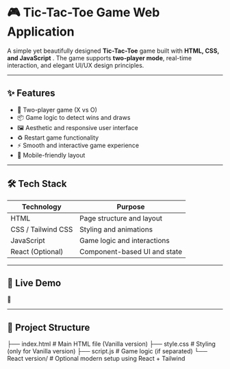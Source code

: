 # 🎮 Tic-Tac-Toe Game Web Application

A simple yet beautifully designed **Tic-Tac-Toe** game built with **HTML, CSS, and JavaScript** . The game supports **two-player mode**, real-time interaction, and elegant UI/UX design principles.

---

## ✨ Features

- 🎯 Two-player game (X vs O)
- 📦 Game logic to detect wins and draws
- 🖼️ Aesthetic and responsive user interface
- ♻️ Restart game functionality
- ⚡ Smooth and interactive game experience
- 📱 Mobile-friendly layout

---

## 🛠️ Tech Stack

| Technology         | Purpose                        |
|--------------------|--------------------------------|
| HTML               | Page structure and layout      |
| CSS / Tailwind CSS | Styling and animations         |
| JavaScript         | Game logic and interactions    |
| React (Optional)   | Component-based UI and state   |

---

## 🚀 Live Demo

🔗

---

## 📂 Project Structure

├── index.html # Main HTML file (Vanilla version)
├── style.css # Styling (only for Vanilla version)
├── script.js # Game logic (if separated)
└── React version/ # Optional modern setup using React + Tailwind
